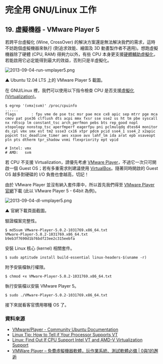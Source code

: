 # 完全用 GNU/Linux 工作

## 19. 虛擬機器 - VMware Player 5

若跨平台虛擬化 (Wine, CrossOver) 的解決方案還是無法解決我們的需求，這時不妨跑個虛擬機器來執行 (對追求效能、繪圖及 3D 動畫製作者不適用)。想跑虛擬機器除了硬體 (CPU, RAM) 得夠力以外，有些 CPU 本身更支援[硬體輔助虛擬化](http://zh.wikipedia.org/wiki/%E7%A1%AC%E4%BB%B6%E8%99%9A%E6%8B%9F%E5%8C%96#.E7.A1.AC.E4.BB.B6.E8.BE.85.E5.8A.A9.E8.99.9A.E6.8B.9F.E5.8C.96)，若能啟用它必定能得到最大的效益，否則只是半虛擬化。

![2013-09-04-run-vmplayer5.png](http://3.bp.blogspot.com/-6Bc4qQ-JaJk/UicFqN5gwwI/AAAAAAAAVpg/YltsMNlecQ4/s640/2013-09-04-run-vmplayer5.png)

 ▲ Ubuntu 12.04 LTS 上的 VMware Player 5 載圖。

在 GNU/Linux 裡，我們可以使用以下指令檢查 CPU 是否支援[虛擬化 (Virtualization)](http://zh.wikipedia.org/wiki/%E8%99%9B%E6%93%AC%E5%8C%96)。

	$ egrep '(vmx|svm)' /proc/cpuinfo
	......
	flags       : fpu vme de pse tsc msr pae mce cx8 apic sep mtrr pge mca cmov pat pse36 clflush dts acpi mmx fxsr sse sse2 ss ht tm pbe syscall nx rdtscp lm constant_tsc arch_perfmon pebs bts rep_good nopl xtopology nonstop_tsc aperfmperf eagerfpu pni pclmulqdq dtes64 monitor ds_cpl vmx smx est tm2 ssse3 cx16 xtpr pdcm pcid sse4_1 sse4_2 x2apic popcnt tsc_deadline_timer aes xsave avx lahf_lm ida arat epb xsaveopt pln pts dtherm tpr_shadow vnmi flexpriority ept vpid  
	  
	# Intel: vmx
	# AMD:   svm

若 CPU 不支援 Virtualization，請優先考慮 [VMware Player](http://zh.wikipedia.org/wiki/VMware#VMware_Player)，不過它一次只可開啟一個 Guest OS；若有多重需求則建議使用 [VirtualBox](http://zh.wikipedia.org/wiki/VirtualBox)。隨著同時開啟的 Guest OS 越多對硬碟的 I/O 負擔也會越高，切記！

由於 VMware Player 並沒有納入套件庫中，所以首先我們得至 [VMware Player 官網](https://my.vmware.com/web/vmware/free#desktop_end_user_computing/vmware_player/5_0)下載 (此以 VMware Player 5 - 64bit 為例)。

![2013-09-04-dl-vmplayer5.png](http://1.bp.blogspot.com/-gnFmInPjZig/UicFUWWgwBI/AAAAAAAAVpY/hoFrjtAZRNo/s640/2013-09-04-dl-vmplayer5.png)

 ▲ 官網下載頁面截圖。

驗證檔案完整性。

    $ md5sum VMware-Player-5.0.2-1031769.x86_64.txt
	VMware-Player-5.0.2-1031769.x86_64.txt	b9eb3f7690d1b76bdf23ee2c315eebfa

安裝 Linux 核心 (kernel) 相關套件。

	$ sudo aptitude install build-essential linux-headers-$(uname -r)

附予安裝檔執行權限。
	
	$ chmod +x VMware-Player-5.0.2-1031769.x86_64.txt

執行安裝檔以安裝 VMware Player 5。
	
	$ sudo ./VMware-Player-5.0.2-1031769.x86_64.txt

接下來就看客官慣用哪種 OS 了。

### 資料來源

- [VMware/Player - Community Ubuntu Documentation](https://help.ubuntu.com/community/VMware/Player)
- [Linux Tip: How to Tell if Your Processor Supports VT](http://www.howtogeek.com/howto/linux/linux-tip-how-to-tell-if-your-processor-supports-vt/)
- [Linux: Find Out If CPU Support Intel VT and AMD-V Virtualization Support](http://www.cyberciti.biz/faq/linux-xen-vmware-kvm-intel-vt-amd-v-support/)
- [VMWare Player – 免費虛擬機器軟體，玩作業系統、測試軟體必備 | 0與1的邂逅](http://blog.joaoko.net/archives/3880)

